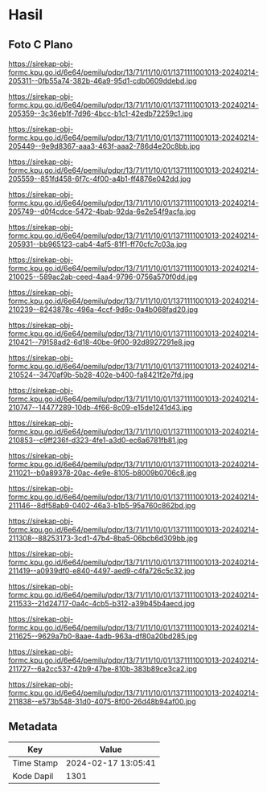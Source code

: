 # Hasil

## Foto C Plano

https://sirekap-obj-formc.kpu.go.id/6e64/pemilu/pdpr/13/71/11/10/01/1371111001013-20240214-205311--0fb55a74-382b-46a9-95d1-cdb0609ddebd.jpg

https://sirekap-obj-formc.kpu.go.id/6e64/pemilu/pdpr/13/71/11/10/01/1371111001013-20240214-205359--3c36eb1f-7d96-4bcc-b1c1-42edb72259c1.jpg

https://sirekap-obj-formc.kpu.go.id/6e64/pemilu/pdpr/13/71/11/10/01/1371111001013-20240214-205449--9e9d8367-aaa3-463f-aaa2-786d4e20c8bb.jpg

https://sirekap-obj-formc.kpu.go.id/6e64/pemilu/pdpr/13/71/11/10/01/1371111001013-20240214-205559--851fd458-6f7c-4f00-a4b1-ff4876e042dd.jpg

https://sirekap-obj-formc.kpu.go.id/6e64/pemilu/pdpr/13/71/11/10/01/1371111001013-20240214-205749--d0f4cdce-5472-4bab-92da-6e2e54f9acfa.jpg

https://sirekap-obj-formc.kpu.go.id/6e64/pemilu/pdpr/13/71/11/10/01/1371111001013-20240214-205931--bb965123-cab4-4af5-81f1-ff70cfc7c03a.jpg

https://sirekap-obj-formc.kpu.go.id/6e64/pemilu/pdpr/13/71/11/10/01/1371111001013-20240214-210025--589ac2ab-ceed-4aa4-9796-0756a570f0dd.jpg

https://sirekap-obj-formc.kpu.go.id/6e64/pemilu/pdpr/13/71/11/10/01/1371111001013-20240214-210239--8243878c-496a-4ccf-9d6c-0a4b068fad20.jpg

https://sirekap-obj-formc.kpu.go.id/6e64/pemilu/pdpr/13/71/11/10/01/1371111001013-20240214-210421--79158ad2-6d18-40be-9f00-92d8927291e8.jpg

https://sirekap-obj-formc.kpu.go.id/6e64/pemilu/pdpr/13/71/11/10/01/1371111001013-20240214-210524--3470af9b-5b28-402e-b400-fa8421f2e7fd.jpg

https://sirekap-obj-formc.kpu.go.id/6e64/pemilu/pdpr/13/71/11/10/01/1371111001013-20240214-210747--14477289-10db-4f66-8c09-e15de1241d43.jpg

https://sirekap-obj-formc.kpu.go.id/6e64/pemilu/pdpr/13/71/11/10/01/1371111001013-20240214-210853--c9ff236f-d323-4fe1-a3d0-ec6a6781fb81.jpg

https://sirekap-obj-formc.kpu.go.id/6e64/pemilu/pdpr/13/71/11/10/01/1371111001013-20240214-211021--b0a89378-20ac-4e9e-8105-b8009b0706c8.jpg

https://sirekap-obj-formc.kpu.go.id/6e64/pemilu/pdpr/13/71/11/10/01/1371111001013-20240214-211146--8df58ab9-0402-46a3-b1b5-95a760c862bd.jpg

https://sirekap-obj-formc.kpu.go.id/6e64/pemilu/pdpr/13/71/11/10/01/1371111001013-20240214-211308--88253173-3cd1-47b4-8ba5-06bcb6d309bb.jpg

https://sirekap-obj-formc.kpu.go.id/6e64/pemilu/pdpr/13/71/11/10/01/1371111001013-20240214-211419--a0939df0-e840-4497-aed9-c4fa726c5c32.jpg

https://sirekap-obj-formc.kpu.go.id/6e64/pemilu/pdpr/13/71/11/10/01/1371111001013-20240214-211533--21d24717-0a4c-4cb5-b312-a39b45b4aecd.jpg

https://sirekap-obj-formc.kpu.go.id/6e64/pemilu/pdpr/13/71/11/10/01/1371111001013-20240214-211625--9629a7b0-8aae-4adb-963a-df80a20bd285.jpg

https://sirekap-obj-formc.kpu.go.id/6e64/pemilu/pdpr/13/71/11/10/01/1371111001013-20240214-211727--6a2cc537-42b9-47be-810b-383b89ce3ca2.jpg

https://sirekap-obj-formc.kpu.go.id/6e64/pemilu/pdpr/13/71/11/10/01/1371111001013-20240214-211838--e573b548-31d0-4075-8f00-26d48b94af00.jpg


## Metadata

| Key        | Value               |
| ---------- | ------------------- |
| Time Stamp | 2024-02-17 13:05:41 |
| Kode Dapil | 1301                |



